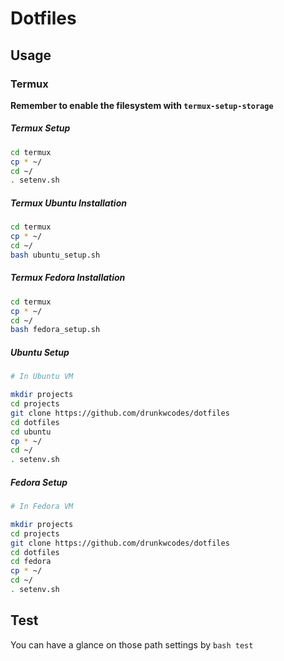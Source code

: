 # Dotfiles

## Usage

### Termux

**Remember to enable the filesystem with `termux-setup-storage`**


##### Termux Setup


```bash
cd termux
cp * ~/
cd ~/
. setenv.sh
```


##### Termux Ubuntu Installation


```bash
cd termux
cp * ~/
cd ~/
bash ubuntu_setup.sh
```


##### Termux Fedora Installation


```bash
cd termux
cp * ~/
cd ~/
bash fedora_setup.sh
```


##### Ubuntu Setup


```bash
# In Ubuntu VM

mkdir projects
cd projects
git clone https://github.com/drunkwcodes/dotfiles
cd dotfiles
cd ubuntu
cp * ~/
cd ~/
. setenv.sh
```


##### Fedora Setup


```bash
# In Fedora VM

mkdir projects
cd projects
git clone https://github.com/drunkwcodes/dotfiles
cd dotfiles
cd fedora
cp * ~/
cd ~/
. setenv.sh
```


## Test

You can have a glance on those path settings by `bash test`
